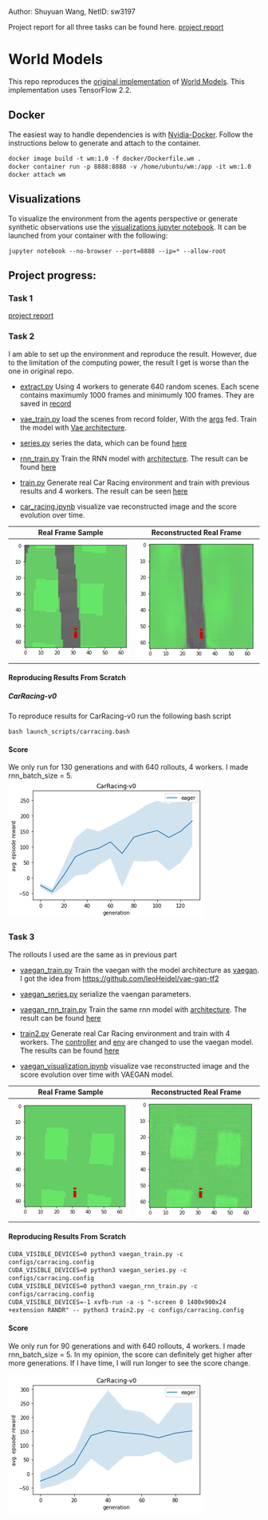 Author: Shuyuan Wang, NetID: sw3197

Project report for all three tasks can be found here.
[project report](./World_Models_reports.pdf)

# World Models
This repo reproduces the [original implementation](https://github.com/hardmaru/WorldModelsExperiments) of [World Models](https://arxiv.org/abs/1803.10122). This implementation uses TensorFlow 2.2.

## Docker
The easiest way to handle dependencies is with [Nvidia-Docker](https://github.com/NVIDIA/nvidia-docker). Follow the instructions below to generate and attach to the container.
```
docker image build -t wm:1.0 -f docker/Dockerfile.wm .
docker container run -p 8888:8888 -v /home/ubuntu/wm:/app -it wm:1.0
docker attach wm
```

## Visualizations
To visualize the environment from the agents perspective or generate synthetic observations use the [visualizations jupyter notebook](WorldModels/visualizations.ipynb). It can be launched from your container with the following:
```
jupyter notebook --no-browser --port=8888 --ip=* --allow-root
```

## Project progress:
### Task 1
[project report](./World_Models_reports.pdf)

### Task 2
I am able to set up the environment and reproduce the result. However, due to the limitation of the computing power, the result I get is worse than the one in original repo.

- [extract.py](WorldModels/extract.py) 
Using 4 workers to generate 640 random scenes. Each scene contains maximumly 1000 frames and minimumly 100 frames. They are saved in [record](WorldModels/results/WorldModels/CarRacing-v0/record)

- [vae_train.py](WorldModels/vae_train.py) 
load the scenes from record folder, With the [args](./WorldModels/configs/carracing.config) fed. Train the model with [Vae architecture](./WorldModels/vae/vae.py).

- [series.py](WorldModels/series.py) 
series the data, which can be found [here](./WorldModels/results/WorldModels/CarRacing-v0/series/series.npz)

- [rnn_train.py](WorldModels/rnn_train.py)
Train the RNN model with [architecture](./WorldModels/rnn/rnn.py). The result can be found [here](./WorldModels/results/WorldModels/CarRacing-v0/tf_rnn)

- [train.py](WorldModels/train.py)
Generate real Car Racing environment and train with previous results and 4 workers. The result can be seen [here](./WorldModels/results/WorldModels/CarRacing-v0/log)

- [car_racing.ipynb](WorldModels/car_racing.ipynb)
visualize vae reconstructed image and the score evolution over time.


Real Frame Sample             |  Reconstructed Real Frame
:-------------------------:|:-------------------------:|
![alt-text-1](imgs/vae_input.png "Real Frame")| ![alt-text-2](imgs/vae_reconstructed.png "Reconstructed Frame") 


#### Reproducing Results From Scratch
##### CarRacing-v0
To reproduce results for CarRacing-v0 run the following bash script
```
bash launch_scripts/carracing.bash
```

#### Score
We only run for 130 generations and with 640 rollouts, 4 workers. I made rnn_batch_size = 5.
![alt text](imgs/vae_score.png "CarRacing-v0")


### Task 3

The rollouts I used are the same as in previous part
- [vaegan_train.py](WorldModels/vaegan_train.py)
Train the vaegan with the model architecture as [vaegan](./WorldModels/vaegan.py). I got the idea from https://github.com/leoHeidel/vae-gan-tf2

- [vaegan_series.py](WorldModels/vaegan_series.py)
serialize the vaengan parameters.

- [vaegan_rnn_train.py](WorldModels/vaegan_rnn_train.py)
Train the same rnn model with [architecture](./WorldModels/vaegan_rnn.py). The result can be found [here](./WorldModels/results/WorldModels/CarRacing-v0/vaegan_rnn)

- [train2.py](WorldModels/train2.py)
Generate real Car Racing environment and train with 4 workers. The [controller](./WorldModels/vaegan_controller.py) and [env](./WorldModels/vaegan_env.py) are changed to use the vaegan model. The results can be found [here](./WorldModels/results/WorldModels/CarRacing-v0/vaegan_log)

- [vaegan_visualization.ipynb](WorldModels/vaegan_visualization.ipynb)
visualize vae reconstructed image and the score evolution over time with VAEGAN model.

Real Frame Sample             |  Reconstructed Real Frame
:-------------------------:|:-------------------------:|
![alt-text-1](imgs/vaegan_input.png "Real Frame")| ![alt-text-2](imgs/vaegan_reconstructed.png "Reconstructed Frame") 


#### Reproducing Results From Scratch
```
CUDA_VISIBLE_DEVICES=0 python3 vaegan_train.py -c configs/carracing.config
CUDA_VISIBLE_DEVICES=0 python3 vaegan_series.py -c configs/carracing.config
CUDA_VISIBLE_DEVICES=0 python3 vaegan_rnn_train.py -c configs/carracing.config
CUDA_VISIBLE_DEVICES=-1 xvfb-run -a -s "-screen 0 1400x900x24 +extension RANDR" -- python3 train2.py -c configs/carracing.config
```

#### Score
We only run for 90 generations and with 640 rollouts, 4 workers. I made rnn_batch_size = 5. 
In my opinion, the score can definitely get higher after more generations. If I have time, I will run longer to see the score change.

![alt text](imgs/vaegan_score.png "CarRacing-v0")
